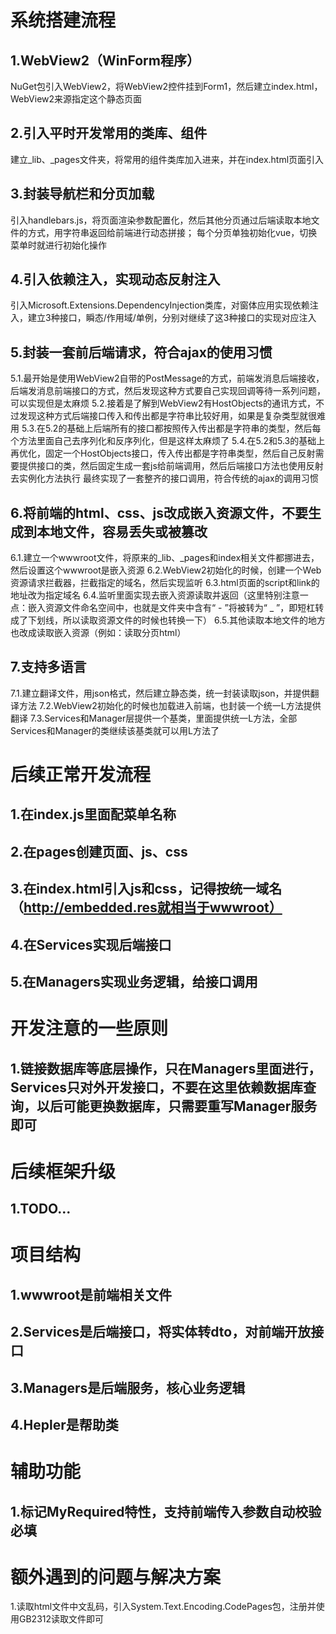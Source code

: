 ﻿# 系统搭建流程
## 1.WebView2（WinForm程序）
NuGet包引入WebView2，将WebView2控件挂到Form1，然后建立index.html，WebView2来源指定这个静态页面

## 2.引入平时开发常用的类库、组件
建立_lib、_pages文件夹，将常用的组件类库加入进来，并在index.html页面引入

## 3.封装导航栏和分页加载
引入handlebars.js，将页面渲染参数配置化，然后其他分页通过后端读取本地文件的方式，用字符串返回给前端进行动态拼接；
每个分页单独初始化vue，切换菜单时就进行初始化操作

## 4.引入依赖注入，实现动态反射注入
引入Microsoft.Extensions.DependencyInjection类库，对窗体应用实现依赖注入，建立3种接口，瞬态/作用域/单例，分别对继续了这3种接口的实现对应注入

## 5.封装一套前后端请求，符合ajax的使用习惯
5.1.最开始是使用WebView2自带的PostMessage的方式，前端发消息后端接收，后端发消息前端接口的方式，然后发现这种方式要自己实现回调等待一系列问题，可以实现但是太麻烦
5.2.接着是了解到WebView2有HostObjects的通讯方式，不过发现这种方式后端接口传入和传出都是字符串比较好用，如果是复杂类型就很难用
5.3.在5.2的基础上后端所有的接口都按照传入传出都是字符串的类型，然后每个方法里面自己去序列化和反序列化，但是这样太麻烦了
5.4.在5.2和5.3的基础上再优化，固定一个HostObjects接口，传入传出都是字符串类型，然后自己反射需要提供接口的类，然后固定生成一套js给前端调用，然后后端接口方法也使用反射去实例化方法执行
最终实现了一套整齐的接口调用，符合传统的ajax的调用习惯

## 6.将前端的html、css、js改成嵌入资源文件，不要生成到本地文件，容易丢失或被篡改
6.1.建立一个wwwroot文件，将原来的_lib、_pages和index相关文件都挪进去，然后设置这个wwwroot是嵌入资源
6.2.WebView2初始化的时候，创建一个Web资源请求拦截器，拦截指定的域名，然后实现监听
6.3.html页面的script和link的地址改为指定域名
6.4.监听里面实现去嵌入资源读取并返回（这里特别注意一点：嵌入资源文件命名空间中，也就是文件夹中含有“ - ”将被转为“ _ ”，即短杠转成了下划线，所以读取资源文件的时候也转换一下）
6.5.其他读取本地文件的地方也改成读取嵌入资源（例如：读取分页html）

## 7.支持多语言
7.1.建立翻译文件，用json格式，然后建立静态类，统一封装读取json，并提供翻译方法
7.2.WebView2初始化的时候也加载进入前端，也封装一个统一L方法提供翻译
7.3.Services和Manager层提供一个基类，里面提供统一L方法，全部Services和Manager的类继续该基类就可以用L方法了


# 后续正常开发流程
## 1.在index.js里面配菜单名称
## 2.在pages创建页面、js、css
## 3.在index.html引入js和css，记得按统一域名（http://embedded.res就相当于wwwroot）
## 4.在Services实现后端接口
## 5.在Managers实现业务逻辑，给接口调用


# 开发注意的一些原则
## 1.链接数据库等底层操作，只在Managers里面进行，Services只对外开发接口，不要在这里依赖数据库查询，以后可能更换数据库，只需要重写Manager服务即可


# 后续框架升级
## 1.TODO...


# 项目结构
## 1.wwwroot是前端相关文件
## 2.Services是后端接口，将实体转dto，对前端开放接口
## 3.Managers是后端服务，核心业务逻辑
## 4.Hepler是帮助类


# 辅助功能
## 1.标记MyRequired特性，支持前端传入参数自动校验必填


# 额外遇到的问题与解决方案
1.读取html文件中文乱码，引入System.Text.Encoding.CodePages包，注册并使用GB2312读取文件即可